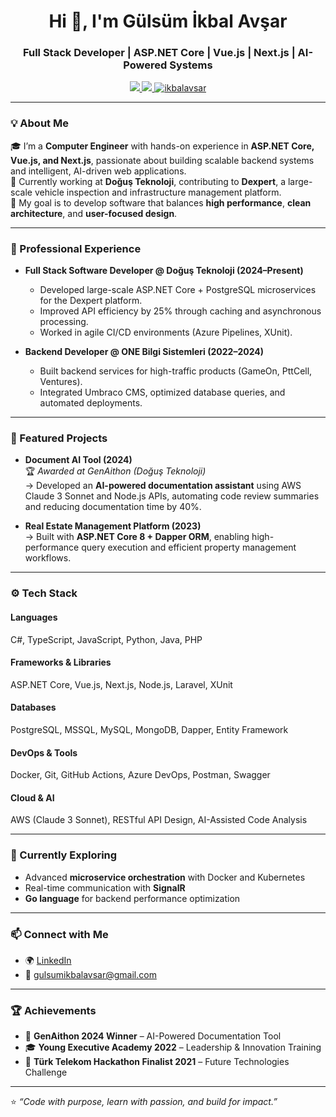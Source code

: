 <h1 align="center">Hi 👋, I'm Gülsüm İkbal Avşar</h1>
<h3 align="center">Full Stack Developer | ASP.NET Core | Vue.js | Next.js | AI-Powered Systems</h3>

<p align="center">
  <a href="https://linkedin.com/in/ikbalavsar" target="_blank">
    <img src="https://img.shields.io/badge/LinkedIn-0077B5?style=flat&logo=linkedin&logoColor=white"/>
  </a>
  <a href="mailto:gulsumikbalavsar@gmail.com">
    <img src="https://img.shields.io/badge/Email-D14836?style=flat&logo=gmail&logoColor=white"/>
  </a>
  <a href="https://github.com/ikbalavsar">
    <img src="https://komarev.com/ghpvc/?username=ikbalavsar&label=Profile%20views&color=0e75b6&style=flat" alt="ikbalavsar" />
  </a>
</p>

---

### 💡 About Me
🎓 I’m a **Computer Engineer** with hands-on experience in **ASP.NET Core, Vue.js, and Next.js**, passionate about building scalable backend systems and intelligent, AI-driven web applications.  
💼 Currently working at **Doğuş Teknoloji**, contributing to **Dexpert**, a large-scale vehicle inspection and infrastructure management platform.  
🚀 My goal is to develop software that balances **high performance**, **clean architecture**, and **user-focused design**.  

---

### 🔭 Professional Experience
- **Full Stack Software Developer @ Doğuş Teknoloji (2024–Present)**  
  - Developed large-scale ASP.NET Core + PostgreSQL microservices for the Dexpert platform.  
  - Improved API efficiency by 25% through caching and asynchronous processing.  
  - Worked in agile CI/CD environments (Azure Pipelines, XUnit).  

- **Backend Developer @ ONE Bilgi Sistemleri (2022–2024)**  
  - Built backend services for high-traffic products (GameOn, PttCell, Ventures).  
  - Integrated Umbraco CMS, optimized database queries, and automated deployments.  

---

### 🧠 Featured Projects
- **Document AI Tool (2024)**  
  🏆 *Awarded at GenAithon (Doğuş Teknoloji)*  
  → Developed an **AI-powered documentation assistant** using AWS Claude 3 Sonnet and Node.js APIs, automating code review summaries and reducing documentation time by 40%.  

- **Real Estate Management Platform (2023)**  
  → Built with **ASP.NET Core 8 + Dapper ORM**, enabling high-performance query execution and efficient property management workflows.  

---

### ⚙️ Tech Stack
#### **Languages**
C#, TypeScript, JavaScript, Python, Java, PHP  

#### **Frameworks & Libraries**
ASP.NET Core, Vue.js, Next.js, Node.js, Laravel, XUnit  

#### **Databases**
PostgreSQL, MSSQL, MySQL, MongoDB, Dapper, Entity Framework  

#### **DevOps & Tools**
Docker, Git, GitHub Actions, Azure DevOps, Postman, Swagger  

#### **Cloud & AI**
AWS (Claude 3 Sonnet), RESTful API Design, AI-Assisted Code Analysis  

---

### 🌱 Currently Exploring
- Advanced **microservice orchestration** with Docker and Kubernetes  
- Real-time communication with **SignalR**  
- **Go language** for backend performance optimization  

---

### 📫 Connect with Me
- 🌍 [LinkedIn](https://www.linkedin.com/in/ikbalavsar)  
- 💌 [gulsumikbalavsar@gmail.com](mailto:gulsumikbalavsar@gmail.com)  

---

### 🏆 Achievements
- 🥇 **GenAithon 2024 Winner** – AI-Powered Documentation Tool  
- 🎓 **Young Executive Academy 2022** – Leadership & Innovation Training  
- 🏅 **Türk Telekom Hackathon Finalist 2021** – Future Technologies Challenge  

---

⭐ *“Code with purpose, learn with passion, and build for impact.”*
